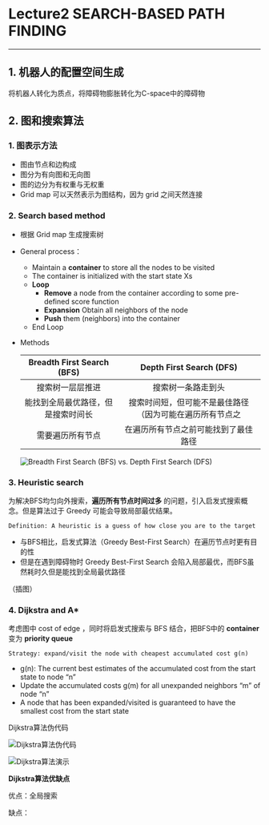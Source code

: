 # Lecture2 SEARCH-BASED PATH FINDING
----

## 1. 机器人的配置空间生成

将机器人转化为质点，将障碍物膨胀转化为C-space中的障碍物

## 2. 图和搜索算法

### **1. 图表示方法**

* 图由节点和边构成
* 图分为有向图和无向图
* 图的边分为有权重与无权重
* Grid map 可以天然表示为图结构，因为 grid 之间天然连接

### **2. Search based method**
* 根据 Grid map 生成搜索树
* General process：
  * Maintain a **container** to store all the nodes to be visited
  * The container is initialized with the start state Xs
  * **Loop**
    * **Remove** a node from the container according to some pre-defined score function
    * **Expansion** Obtain all neighbors of the node
    * **Push** them (neighbors) into the container
  * End Loop
* Methods

    Breadth First Search (BFS)|Depth First Search (DFS)
    :----:|:----:
    搜索树一层层推进|搜索树一条路走到头
    能找到全局最优路径，但是搜索时间长|搜索时间短，但可能不是最佳路径（因为可能在遍历所有节点之
    需要遍历所有节点|在遍历所有节点之前可能找到了最佳路径
    ![Breadth First Search (BFS) vs. Depth First Search (DFS)](D:\onedrive\文档\markdown\MotionPlanning-Gaofei\picture\picture/L2-BFSvsDFS.jpg)

### **3. Heuristic search**
为解决BFS均匀向外搜索，**遍历所有节点时间过多** 的问题，引入启发式搜索概念。但是算法过于 Greedy 可能会导致局部最优结果。

    Definition: A heuristic is a guess of how close you are to the target

 * 与BFS相比，启发式算法（Greedy Best-First Search）在遍历节点时更有目的性
 * 但是在遇到障碍物时 Greedy Best-First Search 会陷入局部最优，而BFS虽然耗时久但是能找到全局最优路径
  
  （插图）
    
### **4. Dijkstra and A***
考虑图中 cost of edge ，同时将启发式搜索与 BFS 结合，把BFS中的 **container** 变为 **priority queue**
    
    Strategy: expand/visit the node with cheapest accumulated cost g(n)

* g(n): The current best estimates of the accumulated cost from the start state to node “n”
* Update the accumulated costs g(m) for all unexpanded neighbors “m” of node “n”
* A node that has been expanded/visited is guaranteed to have the smallest cost from the start state

Dijkstra算法伪代码

![Dijkstra算法伪代码](D:\onedrive\文档\markdown\MotionPlanning-Gaofei\picture\picture/L2-BFSvsDFS.jpg)

![Dijkstra算法演示](D:\onedrive\文档\markdown\MotionPlanning-Gaofei\picture\picture/L2-BFSvsDFS.jpg)

**Dijkstra算法优缺点**

优点：全局搜索 

缺点：